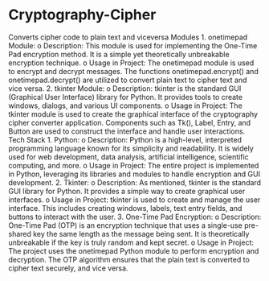 # Cryptography-Cipher
Converts cipher code to plain text and viceversa
Modules 
    1.	onetimepad Module:
        o	Description: This module is used for implementing the One-Time Pad encryption method. It is a simple yet theoretically unbreakable encryption technique.
        o	Usage in Project: The onetimepad module is used to encrypt and decrypt messages. The functions onetimepad.encrypt() and onetimepad.decrypt() are utilized to convert plain text to cipher text and vice versa.
    2.	tkinter Module:
        o	Description: tkinter is the standard GUI (Graphical User Interface) library for Python. It provides tools to create windows, dialogs, and various UI components.
        o	Usage in Project: The tkinter module is used to create the graphical interface of the cryptography cipher converter application. Components such as Tk(), Label, Entry, and Button are used to construct the interface and handle user interactions.
Tech Stack 
    1.	Python:
        o	Description: Python is a high-level, interpreted programming language known for its simplicity and readability. It is widely used for web development, data analysis, artificial intelligence, scientific computing, and more.
        o	Usage in Project: The entire project is implemented in Python, leveraging its libraries and modules to handle encryption and GUI development.
    2.	Tkinter:
        o	Description: As mentioned, tkinter is the standard GUI library for Python. It provides a simple way to create graphical user interfaces.
        o	Usage in Project: tkinter is used to create and manage the user interface. This includes creating windows, labels, text entry fields, and buttons to interact with the user.
    3.	One-Time Pad Encryption:
        o	Description: One-Time Pad (OTP) is an encryption technique that uses a single-use pre-shared key the same length as the message being sent. It is theoretically unbreakable if the key is truly random and kept secret.
        o	Usage in Project: The project uses the onetimepad Python module to perform encryption and decryption. The OTP algorithm ensures that the plain text is converted to cipher text securely, and vice versa.
